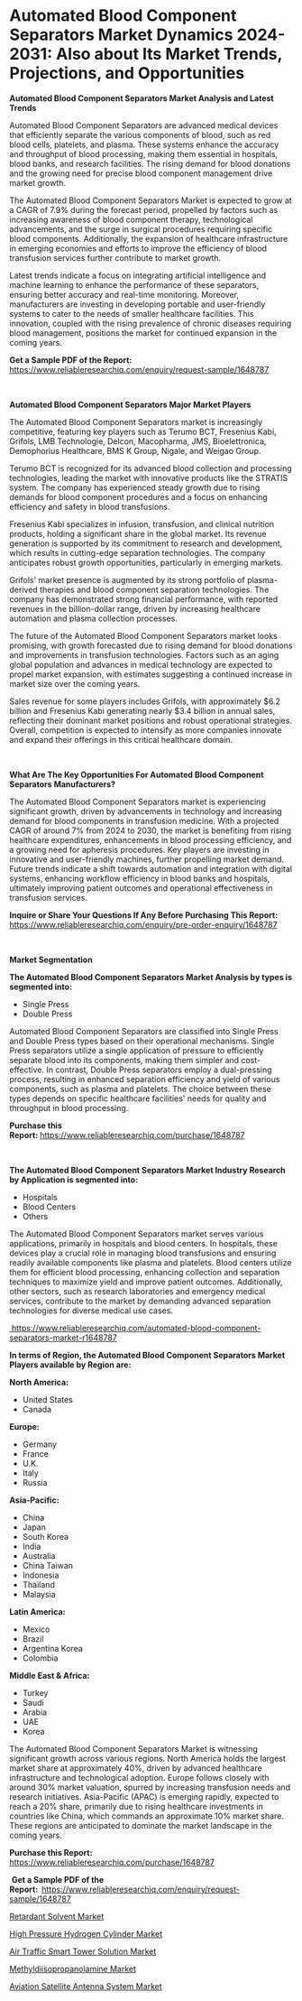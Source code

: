<p><h1>Automated Blood Component Separators Market Dynamics 2024-2031: Also about Its Market Trends, Projections, and Opportunities</h1></p><p><strong>Automated Blood Component Separators Market Analysis and Latest Trends</strong></p>
<p><p>Automated Blood Component Separators are advanced medical devices that efficiently separate the various components of blood, such as red blood cells, platelets, and plasma. These systems enhance the accuracy and throughput of blood processing, making them essential in hospitals, blood banks, and research facilities. The rising demand for blood donations and the growing need for precise blood component management drive market growth.</p><p>The Automated Blood Component Separators Market is expected to grow at a CAGR of 7.9% during the forecast period, propelled by factors such as increasing awareness of blood component therapy, technological advancements, and the surge in surgical procedures requiring specific blood components. Additionally, the expansion of healthcare infrastructure in emerging economies and efforts to improve the efficiency of blood transfusion services further contribute to market growth.</p><p>Latest trends indicate a focus on integrating artificial intelligence and machine learning to enhance the performance of these separators, ensuring better accuracy and real-time monitoring. Moreover, manufacturers are investing in developing portable and user-friendly systems to cater to the needs of smaller healthcare facilities. This innovation, coupled with the rising prevalence of chronic diseases requiring blood management, positions the market for continued expansion in the coming years.</p></p>
<p><strong>Get a Sample PDF of the Report:&nbsp;</strong> <a href="https://www.reliableresearchiq.com/enquiry/request-sample/1648787?utm_campaign=1472&utm_medium=2&utm_source=Github&utm_content=ia&utm_term=15102024&utm_id=automated-blood-component-separators">https://www.reliableresearchiq.com/enquiry/request-sample/1648787</a></p>
<p>&nbsp;</p>
<p><strong>Automated Blood Component Separators Major Market Players</strong></p>
<p><p>The Automated Blood Component Separators market is increasingly competitive, featuring key players such as Terumo BCT, Fresenius Kabi, Grifols, LMB Technologie, Delcon, Macopharma, JMS, Bioelettronica, Demophorius Healthcare, BMS K Group, Nigale, and Weigao Group. </p><p>Terumo BCT is recognized for its advanced blood collection and processing technologies, leading the market with innovative products like the STRATIS system. The company has experienced steady growth due to rising demands for blood component procedures and a focus on enhancing efficiency and safety in blood transfusions.</p><p>Fresenius Kabi specializes in infusion, transfusion, and clinical nutrition products, holding a significant share in the global market. Its revenue generation is supported by its commitment to research and development, which results in cutting-edge separation technologies. The company anticipates robust growth opportunities, particularly in emerging markets.</p><p>Grifols' market presence is augmented by its strong portfolio of plasma-derived therapies and blood component separation technologies. The company has demonstrated strong financial performance, with reported revenues in the billion-dollar range, driven by increasing healthcare automation and plasma collection processes.</p><p>The future of the Automated Blood Component Separators market looks promising, with growth forecasted due to rising demand for blood donations and improvements in transfusion technologies. Factors such as an aging global population and advances in medical technology are expected to propel market expansion, with estimates suggesting a continued increase in market size over the coming years.</p><p>Sales revenue for some players includes Grifols, with approximately $6.2 billion and Fresenius Kabi generating nearly $3.4 billion in annual sales, reflecting their dominant market positions and robust operational strategies. Overall, competition is expected to intensify as more companies innovate and expand their offerings in this critical healthcare domain.</p></p>
<p>&nbsp;</p>
<p><strong>What Are The Key Opportunities For Automated Blood Component Separators Manufacturers?</strong></p>
<p><p>The Automated Blood Component Separators market is experiencing significant growth, driven by advancements in technology and increasing demand for blood components in transfusion medicine. With a projected CAGR of around 7% from 2024 to 2030, the market is benefiting from rising healthcare expenditures, enhancements in blood processing efficiency, and a growing need for apheresis procedures. Key players are investing in innovative and user-friendly machines, further propelling market demand. Future trends indicate a shift towards automation and integration with digital systems, enhancing workflow efficiency in blood banks and hospitals, ultimately improving patient outcomes and operational effectiveness in transfusion services.</p></p>
<p><strong>Inquire or Share Your Questions If Any Before Purchasing This Report:</strong> <a href="https://www.reliableresearchiq.com/enquiry/pre-order-enquiry/1648787?utm_campaign=1472&utm_medium=2&utm_source=Github&utm_content=ia&utm_term=15102024&utm_id=automated-blood-component-separators">https://www.reliableresearchiq.com/enquiry/pre-order-enquiry/1648787</a></p>
<p>&nbsp;</p>
<p><strong>Market Segmentation</strong></p>
<p><strong>The Automated Blood Component Separators Market Analysis by types is segmented into:</strong></p>
<p><ul><li>Single Press</li><li>Double Press</li></ul></p>
<p><p>Automated Blood Component Separators are classified into Single Press and Double Press types based on their operational mechanisms. Single Press separators utilize a single application of pressure to efficiently separate blood into its components, making them simpler and cost-effective. In contrast, Double Press separators employ a dual-pressing process, resulting in enhanced separation efficiency and yield of various components, such as plasma and platelets. The choice between these types depends on specific healthcare facilities' needs for quality and throughput in blood processing.</p></p>
<p><strong>Purchase this Report:&nbsp;</strong><a href="https://www.reliableresearchiq.com/purchase/1648787?utm_campaign=1472&utm_medium=2&utm_source=Github&utm_content=ia&utm_term=15102024&utm_id=automated-blood-component-separators">https://www.reliableresearchiq.com/purchase/1648787</a></p>
<p>&nbsp;</p>
<p><strong>The Automated Blood Component Separators Market Industry Research by Application is segmented into:</strong></p>
<p><ul><li>Hospitals</li><li>Blood Centers</li><li>Others</li></ul></p>
<p><p>The Automated Blood Component Separators market serves various applications, primarily in hospitals and blood centers. In hospitals, these devices play a crucial role in managing blood transfusions and ensuring readily available components like plasma and platelets. Blood centers utilize them for efficient blood processing, enhancing collection and separation techniques to maximize yield and improve patient outcomes. Additionally, other sectors, such as research laboratories and emergency medical services, contribute to the market by demanding advanced separation technologies for diverse medical use cases.</p></p>
<p><a href="https://www.reliableresearchiq.com/automated-blood-component-separators-market-r1648787?utm_campaign=1472&utm_medium=2&utm_source=Github&utm_content=ia&utm_term=15102024&utm_id=automated-blood-component-separators">&nbsp;https://www.reliableresearchiq.com/automated-blood-component-separators-market-r1648787</a></p>
<p><strong>In terms of Region, the Automated Blood Component Separators Market Players available by Region are:</strong></p>
<p>
    <p> <strong> North America: </strong>
        <ul>
            <li>United States</li>
            <li>Canada</li>
        </ul>
        </p> 
    <p> <strong> Europe: </strong>
        <ul>
            <li>Germany</li>
            <li>France</li>
            <li>U.K.</li>
            <li>Italy</li>
            <li>Russia</li>
        </ul>
        </p> 
    <p> <strong> Asia-Pacific: </strong>
        <ul>
            <li>China</li>
            <li>Japan</li>
            <li>South Korea</li>
            <li>India</li>
            <li>Australia</li>
            <li>China Taiwan</li>
            <li>Indonesia</li>
            <li>Thailand</li>
            <li>Malaysia</li>
        </ul>
        </p> 
    <p> <strong> Latin America: </strong>
        <ul>
            <li>Mexico</li>
            <li>Brazil</li>
            <li>Argentina Korea</li>
            <li>Colombia</li>
        </ul>
        </p> 
    <p> <strong> Middle East & Africa: </strong>
        <ul>
            <li>Turkey</li>
            <li>Saudi</li>
            <li>Arabia</li>
            <li>UAE</li>
            <li>Korea</li>
        </ul>
    </p>
    </p>
<p><p>The Automated Blood Component Separators Market is witnessing significant growth across various regions. North America holds the largest market share at approximately 40%, driven by advanced healthcare infrastructure and technological adoption. Europe follows closely with around 30% market valuation, spurred by increasing transfusion needs and research initiatives. Asia-Pacific (APAC) is emerging rapidly, expected to reach a 20% share, primarily due to rising healthcare investments in countries like China, which commands an approximate 10% market share. These regions are anticipated to dominate the market landscape in the coming years.</p></p>
<p><strong>Purchase this Report: </strong><a href="https://www.reliableresearchiq.com/purchase/1648787?utm_campaign=1472&utm_medium=2&utm_source=Github&utm_content=ia&utm_term=15102024&utm_id=automated-blood-component-separators">https://www.reliableresearchiq.com/purchase/1648787</a></p>
<p>&nbsp;<strong>Get a Sample PDF of the Report:&nbsp;&nbsp;</strong><a href="https://www.reliableresearchiq.com/enquiry/request-sample/1648787?utm_campaign=1472&utm_medium=2&utm_source=Github&utm_content=ia&utm_term=15102024&utm_id=automated-blood-component-separators">https://www.reliableresearchiq.com/enquiry/request-sample/1648787</a></p>
<p><strong></strong></p>
<p><p><a href="https://www.linkedin.com/pulse/global-retardant-solvent-market-opportunities-forecast-period-u1g8e?trk=public_post_embed_feed-article-content&utm_campaign=1472&utm_medium=2&utm_source=Github&utm_content=ia&utm_term=15102024&utm_id=automated-blood-component-separators">Retardant Solvent Market</a></p><p><a href="https://www.linkedin.com/pulse/global-high-pressure-hydrogen-cylinder-114-cagr-forecast-qjyze?trk=public_post_embed_feed-article-content&utm_campaign=1472&utm_medium=2&utm_source=Github&utm_content=ia&utm_term=15102024&utm_id=automated-blood-component-separators">High Pressure Hydrogen Cylinder Market</a></p><p><a href="https://www.linkedin.com/pulse/air-traffic-smart-tower-solution-market-outlook-share-xqhue?trk=public_post_embed_feed-article-content&utm_campaign=1472&utm_medium=2&utm_source=Github&utm_content=ia&utm_term=15102024&utm_id=automated-blood-component-separators">Air Traffic Smart Tower Solution Market</a></p><p><a href="https://www.linkedin.com/pulse/insights-methyldiisopropanolamine-industry-market-financial-dzvgf?utm_campaign=1472&utm_medium=2&utm_source=Github&utm_content=ia&utm_term=15102024&utm_id=automated-blood-component-separators">Methyldiisopropanolamine Market</a></p><p><a href="https://www.linkedin.com/pulse/exploring-aviation-satellite-antenna-system-market-dynamics-zfbge?trk=public_post_embed_feed-article-content&utm_campaign=1472&utm_medium=2&utm_source=Github&utm_content=ia&utm_term=15102024&utm_id=automated-blood-component-separators">Aviation Satellite Antenna System Market</a></p></p>